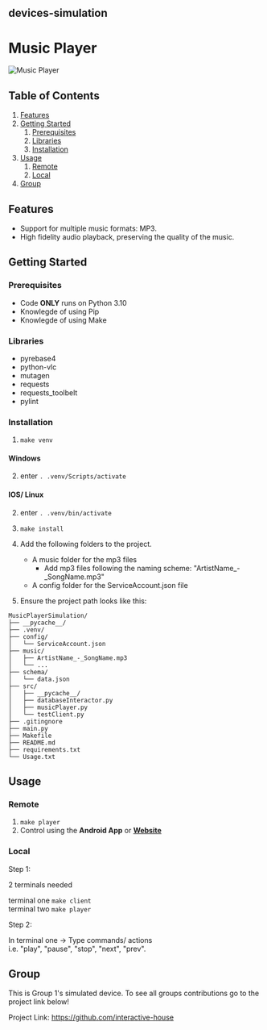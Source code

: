 ## devices-simulation
# Music Player

![Music Player](https://github.com/interactive-house/devices-simulation/assets/78823882/10c0db08-961d-432a-99e3-f20cb66baacb)



## Table of Contents
1. [Features](#features)
2. [Getting Started](#getting-started)
    1. [Prerequisites](#Prerequisites)
    1. [Libraries](#Libraries)
    1. [Installation](#installation)
3. [Usage](#usage)
    1. [Remote](#Remote)
    1. [Local](#Local)
4. [Group](#Group)

## Features

- Support for multiple music formats: MP3.
- High fidelity audio playback, preserving the quality of the music.

## Getting Started

### Prerequisites

- Code **ONLY** runs on Python 3.10
- Knowlegde of using Pip
- Knowlegde of using Make

### Libraries

- pyrebase4
- python-vlc
- mutagen
- requests
- requests_toolbelt
- pylint

### Installation

1. `make venv`
#### Windows
2. enter `. .venv/Scripts/activate`
#### IOS/ Linux
2. enter `. .venv/bin/activate`

3. `make install`

4. Add the following folders to the project.
    - A music folder for the mp3 files
       - Add mp3 files following the naming scheme: "ArtistName_-_SongName.mp3"
    - A config folder for the ServiceAccount.json file


5. Ensure the project path looks like this:

```
MusicPlayerSimulation/
├── __pycache__/
├── .venv/
├── config/
│   └── ServiceAccount.json
├── music/
│   ├── ArtistName_-_SongName.mp3
│   └── ...
├── schema/
│   └── data.json
├── src/
│   ├── __pycache__/
│   ├── databaseInteractor.py
│   ├── musicPlayer.py
│   └── testClient.py
├── .gitingnore
├── main.py
├── Makefile
├── README.md
├── requirements.txt
└── Usage.txt
```

## Usage

### Remote

1. `make player`
2. Control using the **Android App** or [**Website**](https://smarthome-3bb7b.web.app/)

### Local

Step 1:

2 terminals needed

terminal one `make client` <br>
terminal two `make player`

Step 2:

In terminal one -> Type commands/ actions <br>
i.e. "play", "pause", "stop", "next", "prev".

## Group

This is Group 1's simulated device.
To see all groups contributions go to the project link below! 

Project Link: https://github.com/interactive-house
